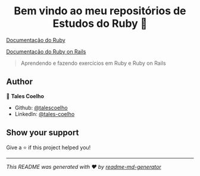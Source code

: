 <h1 align="center">Bem vindo ao meu repositórios de Estudos do Ruby 👋</h1>
<p>
  <a href="https://www.ruby-lang.org/pt/documentation/" target="_blank">
    Documentação do Ruby
  </a>
</p>

<p>
  <a href="https://guides.rubyonrails.org/" target="_blank">
    Documentação do Ruby on Rails
  </a>
</p>

> Aprendendo e fazendo exercícios em Ruby e Ruby on Rails

## Author

👤 **Tales Coelho**

* Github: [@talescoelho](https://github.com/talescoelho)
* LinkedIn: [@tales-coelho](https://linkedin.com/in/tales-coelho)

## Show your support

Give a ⭐️ if this project helped you!

***
_This README was generated with ❤️ by [readme-md-generator](https://github.com/kefranabg/readme-md-generator)_
